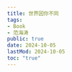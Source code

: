 ```yaml
---
title: 世界因你不同
tags:
- Book
- 范海涛
public: true
date: 2024-10-05
lastMod: 2024-10-05
toc: "true"
---
```


